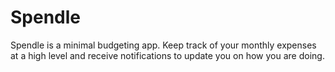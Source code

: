 # Spendle
Spendle is a minimal budgeting app. Keep track of your monthly expenses at a high level and receive notifications to update you on how you are doing.